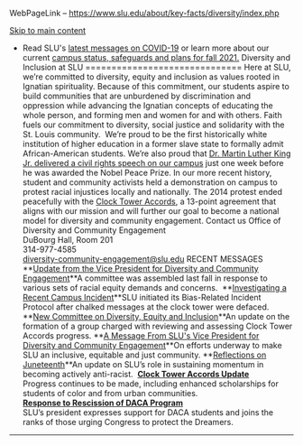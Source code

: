 WebPageLink – https://www.slu.edu/about/key-facts/diversity/index.php 

 [Skip to main content](#main "Skip to Main Content")
* Read SLU's [latest messages on COVID-19](/health-advisory/index.php "University Service Status for COVID-19") or learn more about our current [campus status, safeguards and plans for fall 2021.](/back-to-slu/index.php "Campus Status, Plans and Safeguards")
Diversity and Inclusion at SLU
==============================
Here at SLU, we’re committed to diversity, equity and inclusion as values rooted in
 Ignatian spirituality. Because of this commitment, our students aspire to build communities
 that are unburdened by discrimination and oppression while advancing the Ignatian
 concepts of educating the whole person, and forming men and women for and with others.
Faith fuels our commitment to diversity, social justice and solidarity with the St.
 Louis community. 
We’re proud to be the first historically white institution of higher education in
 a former slave state to formally admit African-American students. We’re also proud
 that [Dr. Martin Luther King Jr. delivered a civil rights speech on our campus](/alumni-and-donors/news/mlk-slu-visit.php "Alumni Recall Dr. King's 1964 Visit to SLU") just one week before he was awarded the Nobel Peace Prize.
In our more recent history, student and community activists held a demonstration on
 campus to protest racial injustices locally and nationally. The 2014 protest ended
 peacefully with the [Clock Tower Accords](/about/key-facts/diversity/clock-towers-accords.php "Clock Tower Accords"), a 13-point agreement that aligns with our mission and will further our goal to become
 a national model for diversity and community engagement.
Contact us
Office of Diversity and Community Engagement  
DuBourg Hall, Room 201  
314-977-4585  
[diversity-community-engagement@slu.edu](mailto:diversity-community-engagement@slu.edu)
RECENT MESSAGES
**[Update from the Vice President for Diversity and Community Engagement](/about/key-facts/diversity/messages/april-2021-update-vp-for-diversity-and-community-engagement.php "Update from the Vice President for Diversity and Community Engagement")**A committee was assembled last fall in response to various sets of racial equity demands
 and concerns. 
**[Investigating a Recent Campus Incident](/about/key-facts/diversity/messages/investigating-recent-campus-incident.php "Investigating a Recent Campus Incident")**SLU initiated its Bias-Related Incident Protocol after chalked messages at the clock tower were defaced.
**[New Committee on Diversity, Equity and Inclusion](/about/key-facts/diversity/messages/new-committee-on-diversity-equity-inclusion.php "Announcing SLU’s New Committee on Diversity, Equity and Inclusion")**An update on the formation of a group charged with reviewing and assessing Clock Tower
 Accords progress.
**[A Message From SLU's Vice President for Diversity and Community Engagement](/about/key-facts/diversity/messages/aug31-message-jonathan-smith.php "A Message From SLU's Vice President for Diversity and Community Engagement ")**On efforts underway to make SLU an inclusive, equitable and just community.
**[Reflections on Juneteenth](/about/key-facts/diversity/messages/juneteenth.php "A Message from Dr. Jonathan Smith")**An update on SLU’s role in sustaining momentum in becoming actively anti-racist. 
[**Clock Tower Accords Update**](/news/2017/university-messages/clock-tower-accords-message.php)  
Progress continues to be made, including enhanced scholarships for students of color
 and from urban communities.  
[**Response to Rescission of DACA Program**](/about/leadership/messages/daca.php)  
SLU’s president expresses support for DACA students and joins the ranks of those urging
 Congress to protect the Dreamers.
 
** **


